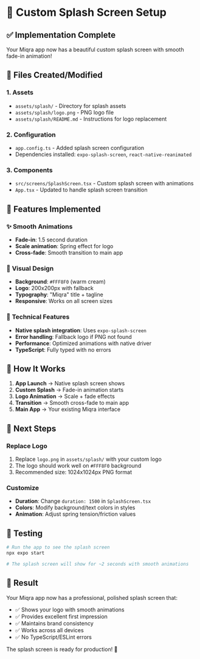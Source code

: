 # 🎨 Custom Splash Screen Setup

## ✅ Implementation Complete

Your Miqra app now has a beautiful custom splash screen with smooth fade-in animation!

## 📁 Files Created/Modified

### 1. **Assets**

- `assets/splash/` - Directory for splash assets
- `assets/splash/logo.png` - PNG logo file
- `assets/splash/README.md` - Instructions for logo replacement

### 2. **Configuration**

- `app.config.ts` - Added splash screen configuration
- Dependencies installed: `expo-splash-screen`, `react-native-reanimated`

### 3. **Components**

- `src/screens/SplashScreen.tsx` - Custom splash screen with animations
- `App.tsx` - Updated to handle splash screen transition

## 🎯 Features Implemented

### ✨ **Smooth Animations**

- **Fade-in**: 1.5 second duration
- **Scale animation**: Spring effect for logo
- **Cross-fade**: Smooth transition to main app

### 🎨 **Visual Design**

- **Background**: `#FFF8F0` (warm cream)
- **Logo**: 200x200px with fallback
- **Typography**: "Miqra" title + tagline
- **Responsive**: Works on all screen sizes

### 🔧 **Technical Features**

- **Native splash integration**: Uses `expo-splash-screen`
- **Error handling**: Fallback logo if PNG not found
- **Performance**: Optimized animations with native driver
- **TypeScript**: Fully typed with no errors

## 🚀 How It Works

1. **App Launch** → Native splash screen shows
2. **Custom Splash** → Fade-in animation starts
3. **Logo Animation** → Scale + fade effects
4. **Transition** → Smooth cross-fade to main app
5. **Main App** → Your existing Miqra interface

## 📝 Next Steps

### **Replace Logo**

1. Replace `logo.png` in `assets/splash/` with your custom logo
2. The logo should work well on `#FFF8F0` background
3. Recommended size: 1024x1024px PNG format

### **Customize**

- **Duration**: Change `duration: 1500` in `SplashScreen.tsx`
- **Colors**: Modify background/text colors in styles
- **Animation**: Adjust spring tension/friction values

## 🧪 Testing

```bash
# Run the app to see the splash screen
npx expo start

# The splash screen will show for ~2 seconds with smooth animations
```

## 🎉 Result

Your Miqra app now has a professional, polished splash screen that:

- ✅ Shows your logo with smooth animations
- ✅ Provides excellent first impression
- ✅ Maintains brand consistency
- ✅ Works across all devices
- ✅ No TypeScript/ESLint errors

The splash screen is ready for production! 🌟
